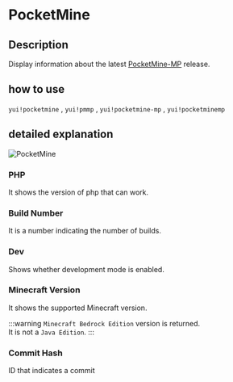 # PocketMine

## Description

Display information about the latest [PocketMine-MP](https://pmmp.io) release.

## how to use

`yui!pocketmine` , `yui!pmmp` , `yui!pocketmine-mp` , `yui!pocketminemp`

## detailed explanation

![PocketMine](https://i.imgur.com/wKaxnc2.png)

### PHP

It shows the version of php that can work.

### Build Number

It is a number indicating the number of builds.

### Dev

Shows whether development mode is enabled.

### Minecraft Version

It shows the supported Minecraft version.

:::warning
`Minecraft Bedrock Edition` version is returned.  
It is not a `Java Edition`.
:::

### Commit Hash

ID that indicates a commit
